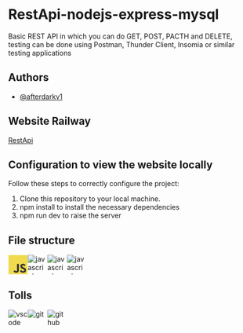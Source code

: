 # RestApi-nodejs-express-mysql

Basic REST API in which you can do GET, POST, PACTH and DELETE, testing can be done using Postman, Thunder Client, Insomia or similar testing applications

## Authors

- [@afterdarkv1](https://github.com/afterdarkv1)


## Website Railway

[RestApi](https://restapi-nodejs-express-mysql-production.up.railway.app/api/products)


## Configuration to view the website locally

Follow these steps to correctly configure the project:

1. Clone this repository to your local machine.
2. npm install to install the necessary dependencies
3. npm run dev to raise the server

## File structure

<div style="display: flex;">
    <img src="https://raw.githubusercontent.com/devicons/devicon/master/icons/javascript/javascript-original.svg" alt="javascript" width="40" height="40"/> 
    <img src="https://cdn.jsdelivr.net/gh/devicons/devicon/icons/mysql/mysql-original.svg" alt="javascript" width="40" height="40"/>
    <img src="https://cdn.jsdelivr.net/gh/devicons/devicon/icons/express/express-original.svg" alt="javascript" width="40" height="40"/>
    <img src="https://cdn.jsdelivr.net/gh/devicons/devicon/icons/nodejs/nodejs-original.svg" alt="javascript" width="40" height="40"/>
</div>


## Tolls
<div style="display: flex;">
<img src="https://w7.pngwing.com/pngs/512/824/png-transparent-visual-studio-code-hd-logo-thumbnail.png" alt="vscode" width="40" heigth="40"/>
<img src="https://www.vectorlogo.zone/logos/git-scm/git-scm-icon.svg" alt="git" width="40" height="40"/>
<img src="https://cdn-icons-png.flaticon.com/512/25/25231.png" alt="github" width="40" heigth="40"/> 
</div>
